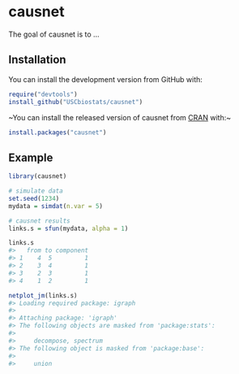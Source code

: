 
<!-- README.md is generated from README.Rmd. Please edit that file -->

# causnet

<!-- badges: start -->

<!-- badges: end -->

The goal of causnet is to …

## Installation

You can install the development version from GitHub with:

``` r
require("devtools")
install_github("USCbiostats/causnet")
```

\~You can install the released version of causnet from
[CRAN](https://CRAN.R-project.org) with:\~

``` r
install.packages("causnet")
```

## Example

``` r
library(causnet)

# simulate data
set.seed(1234)
mydata = simdat(n.var = 5)

# causnet results
links.s = sfun(mydata, alpha = 1)

links.s
#>   from to component
#> 1    4  5         1
#> 2    3  4         1
#> 3    2  3         1
#> 4    1  2         1

netplot_jm(links.s)
#> Loading required package: igraph
#> 
#> Attaching package: 'igraph'
#> The following objects are masked from 'package:stats':
#> 
#>     decompose, spectrum
#> The following object is masked from 'package:base':
#> 
#>     union
```

